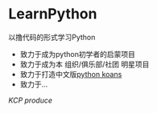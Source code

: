 # LearnPython
以撸代码的形式学习Python

+ 致力于成为python初学者的启蒙项目  
+ 致力于成为本 组织/俱乐部/社团 明星项目  
+ 致力于打造中文版[python koans](https://github.com/gregmalcolm/python_koans)  
+ 致力于...  

*KCP produce*
